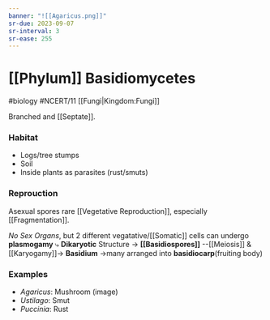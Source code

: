 ```yaml
---
banner: "![[Agaricus.png]]"
sr-due: 2023-09-07
sr-interval: 3
sr-ease: 255
---
```

# [[Phylum]] Basidiomycetes
#biology #NCERT/11 [[Fungi|Kingdom:Fungi]]

Branched and [[Septate]].
### Habitat
- Logs/tree stumps
- Soil
- Inside plants as parasites (rust/smuts)
### Reprouction
Asexual spores rare
[[Vegetative Reproduction]], especially [[Fragmentation]].

*No Sex Organs*, but 2 different vegatative/[[Somatic]] cells can undergo **plasmogamy**
⤷ **Dikaryotic** Structure -> **[[Basidiospores]]** --[[Meiosis]] & [[Karyogamy]]-> **Basidium** ->many arranged into **basidiocarp**(fruiting body)
### Examples 
- *Agaricus*: Mushroom (image)
- *Ustilago*: Smut
- *Puccinia*: Rust 